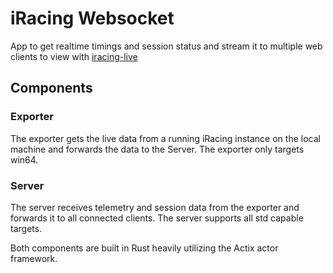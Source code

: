 iRacing Websocket
=================

App to get realtime timings and session status and stream it to multiple web clients to view with [iracing-live](https://github.com/LeoAdamek/iracing-live)


Components
----------

### Exporter

The exporter gets the live data from a running iRacing instance on the local machine and forwards the data to the Server.
The exporter only targets win64.


### Server

The server receives telemetry and session data from the exporter and forwards it to all connected clients.
The server supports all std capable targets.


Both components are built in Rust heavily utilizing the Actix actor framework.